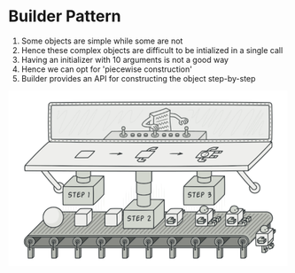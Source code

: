 # Builder Pattern
1. Some objects are simple while some are not
2. Hence these complex objects are difficult to be intialized in a single call
3. Having an initializer with 10 arguments is not a good way
4. Hence we can opt for 'piecewise construction'
5. Builder provides an API for constructing the object step-by-step

<img src="./images/builder.PNG"></img>
